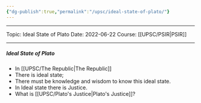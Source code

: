 ```yaml
---
{"dg-publish":true,"permalink":"/upsc/ideal-state-of-plato/"}
---
```


----
Topic: Ideal State of Plato
Date: 2022-06-22
Course: [[UPSC/PSIR\|PSIR]] 

----
##### Ideal State of Plato
- In [[UPSC/The Republic\|The Republic]]
- There is ideal state;
- There must be knowledge and wisdom to know this ideal state.
- In Ideal state there is Justice. 
- What is [[UPSC/Plato's Justice\|Plato's Justice]]? 